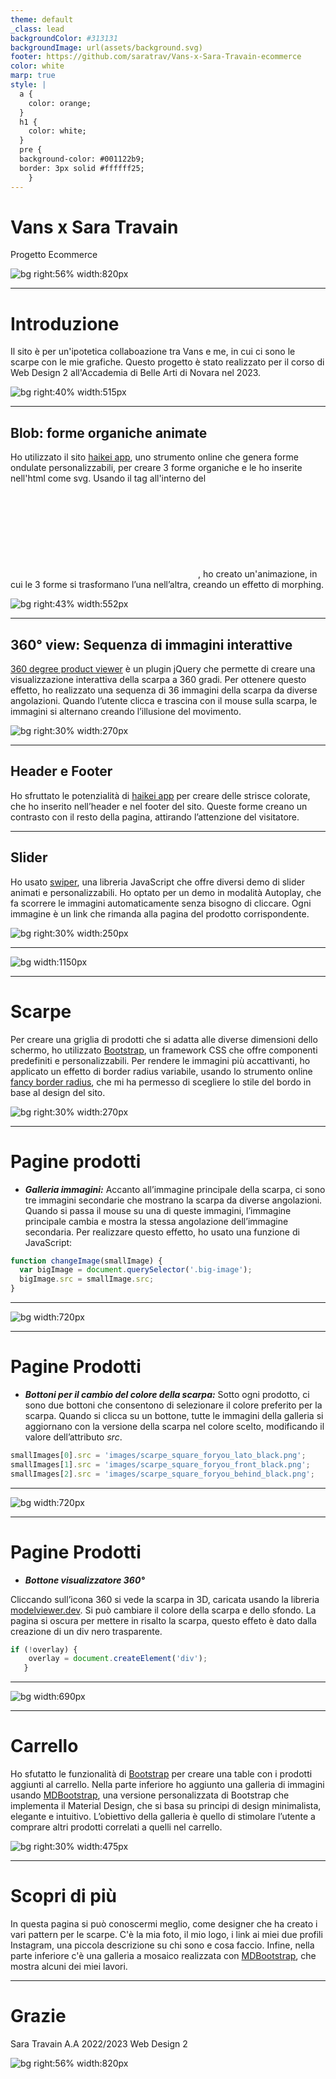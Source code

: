 ```yaml
---
theme: default
_class: lead
backgroundColor: #313131
backgroundImage: url(assets/background.svg)
footer: https://github.com/saratrav/Vans-x-Sara-Travain-ecommerce
color: white
marp: true
style: |
  a {
    color: orange;
  }
  h1 {
    color: white;
  }
  pre {
  background-color: #001122b9;
  border: 3px solid #ffffff25;
    }
---
```


# Vans x Sara Travain

Progetto Ecommerce

![bg right:56% width:820px](assets/mockup.png)


---

# Introduzione

Il sito è per un'ipotetica collaboazione tra Vans e me, in cui ci sono le scarpe con le mie grafiche. Questo progetto è stato realizzato per il corso di Web Design 2 all'Accademia di Belle Arti di Novara nel 2023.

![bg right:40% width:515px](assets/saraxvans.png)

---

## Blob: forme organiche animate


Ho utilizzato il sito [haikei app](https://haikei.app/), uno strumento online che genera forme ondulate personalizzabili, per creare 3 forme organiche e le ho inserite nell'html come svg. Usando il tag *<animate>* all'interno del *<svg>*, ho creato un'animazione, in cui le 3 forme si trasformano l’una nell’altra, creando un effetto di morphing.



![bg right:43% width:552px](assets/blob.gif)



---

## 360° view: Sequenza di immagini interattive

[360 degree product viewer](https://drive.google.com/file/d/1iPmH8uTKhZk8E-jfSmAxczgwMFMlzAC-/view?pli=1) è un plugin jQuery che permette di creare una visualizzazione interattiva della scarpa a 360 gradi. Per ottenere questo effetto, ho realizzato una sequenza di 36 immagini della scarpa da diverse angolazioni. Quando l’utente clicca e trascina con il mouse sulla scarpa, le immagini si alternano creando l’illusione del movimento.

![bg right:30% width:270px](assets/jquery.png)

---

## Header e Footer

Ho sfruttato le potenzialità di [haikei app](https://haikei.app/) per creare delle strisce colorate, che ho inserito nell’header e nel footer del sito. Queste forme creano un contrasto con il resto della pagina, attirando l’attenzione del visitatore.

---

## Slider

Ho usato [swiper](https://swiperjs.com/demos), una libreria JavaScript che offre diversi demo di slider animati e personalizzabili. Ho optato per un demo in modalità Autoplay, che fa scorrere le immagini automaticamente senza bisogno di cliccare. Ogni immagine è un link che rimanda alla pagina del prodotto corrispondente.

![bg right:30% width:250px](assets/swiper.svg)

---
![bg  width:1150px](assets/slider.gif)

---

# Scarpe

Per creare una griglia di prodotti che si adatta alle diverse dimensioni dello schermo, ho utilizzato [Bootstrap](https://getbootstrap.com/), un framework CSS che offre componenti predefiniti e personalizzabili. Per rendere le immagini più accattivanti, ho applicato un effetto di border radius variabile, usando lo strumento online [fancy border radius](https://9elements.github.io/fancy-border-radius/), che mi ha permesso di scegliere lo stile del bordo in base al design del sito.

![bg right:30% width:270px](assets/bootstrap.png)

---

# Pagine prodotti

- _**Galleria immagini:**_
Accanto all’immagine principale della scarpa, ci sono tre immagini secondarie che mostrano la scarpa da diverse angolazioni. Quando si passa il mouse su una di queste immagini, l’immagine principale cambia e mostra la stessa angolazione dell’immagine secondaria. Per realizzare questo effetto, ho usato una funzione di JavaScript:

```js
function changeImage(smallImage) {
  var bigImage = document.querySelector('.big-image');
  bigImage.src = smallImage.src;
}
```
---


![bg width:720px](assets/hoverscarpa.gif)

---
# Pagine Prodotti

- _**Bottoni per il cambio del colore della scarpa:**_
Sotto ogni prodotto, ci sono due bottoni che consentono di selezionare il colore preferito per la scarpa. Quando si clicca su un bottone, tutte le immagini della galleria si aggiornano con la versione della scarpa nel colore scelto, modificando il valore dell’attributo _src_.
```js
smallImages[0].src = 'images/scarpe_square_foryou_lato_black.png';
smallImages[1].src = 'images/scarpe_square_foryou_front_black.png';
smallImages[2].src = 'images/scarpe_square_foryou_behind_black.png';
```
---

![bg width:720px](assets/cambiocolorescarpa.gif)

---
# Pagine Prodotti

- _**Bottone visualizzatore 360°**_

Cliccando sull’icona 360 si vede la scarpa in 3D, caricata usando la libreria [modelviewer.dev](https://modelviewer.dev/). Si può cambiare il colore della scarpa e dello sfondo. La pagina si oscura per mettere in risalto la scarpa, questo effeto è dato dalla creazione di un div nero trasparente.
```js
if (!overlay) {
    overlay = document.createElement('div');
   }
```
---
![bg width:690px](assets/360view.gif)

---

# Carrello

Ho sfutatto le funzionalità di [Bootstrap](https://getbootstrap.com/) per creare una table con i prodotti aggiunti al carrello. Nella parte inferiore ho aggiunto una galleria di immagini usando [MDBootstrap](https://mdbootstrap.com/docs/standard/extended/gallery/), una versione personalizzata di Bootstrap che implementa il Material Design, che si basa su principi di design minimalista, elegante e intuitivo. L’obiettivo della galleria è quello di stimolare l’utente a comprare altri prodotti correlati a quelli nel carrello.

![bg right:30% width:475px](assets/mdbootstrap.png)

---

# Scopri di più

In questa pagina si può conoscermi meglio, come designer che ha creato i vari pattern per le scarpe. C'è la mia foto, il mio logo, i link ai miei due profili Instagram, una piccola descrizione su chi sono e cosa faccio. Infine, nella parte inferiore c'è una galleria a mosaico realizzata con [MDBootstrap](https://mdbootstrap.com/docs/standard/extended/gallery/), che mostra alcuni dei miei lavori.

---

# Grazie

Sara Travain
A.A 2022/2023
Web Design 2

![bg right:56% width:820px](assets/mockup.png)


